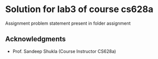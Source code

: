 # Solution for lab3 of course cs628a
Assignment problem statement present in folder assignment

## Acknowledgments

* Prof. Sandeep Shukla (Course Instructor CS628a)
